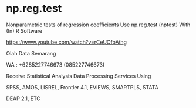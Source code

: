 # np.reg.test
Nonparametric tests of regression coefficients Use np.reg.test (nptest) With (In) R Software

https://www.youtube.com/watch?v=rCeUOfoAthg

Olah Data Semarang

WA : +6285227746673 (085227746673)

Receive Statistical Analysis Data Processing Services Using

SPSS, AMOS, LISREL, Frontier 4.1, EVIEWS, SMARTPLS, STATA

DEAP 2.1, ETC
